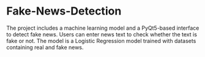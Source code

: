 # Fake-News-Detection
The project includes a machine learning model and a PyQt5-based interface to detect fake news. Users can enter news text to check whether the text is fake or not. The model is a Logistic Regression model trained with datasets containing real and fake news.

